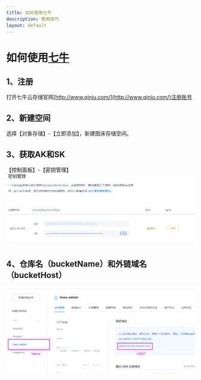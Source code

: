 ```yaml
---
title: 如何使用七牛
description: 使用技巧
layout: default
---
```


# 如何使用[七牛](http://www.qiniu.com/)

## 1、注册
打开七牛云存储官网[http://www.qiniu.com/](http://www.qiniu.com/)注册账号

## 2、新建空间
选择【对象存储】-【立即添加】，新建图床存储空间。

## 3、获取AK和SK
【控制面板】-【密钥管理】
![](/assets/images/1.png)

## 4、仓库名（bucketName）和外链域名（bucketHost）
![](/assets/images/2.png)